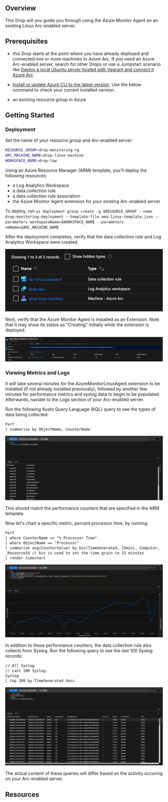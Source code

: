 ## Overview

This Drop will you guide you through using the Azure Monitor Agent on an existing Linux Arc-enabled server.

## Prerequisites

- this Drop starts at the point where you have already deployed and connected one or more machines to Azure Arc.  If you need an Azure Arc-enabled server, search for other Drops or use a Jumpstart scenario like [Deploy a local Ubuntu server hosted with Vagrant and connect it Azure Arc](https://azurearcjumpstart.io/azure_arc_jumpstart/azure_arc_servers/vagrant/local_vagrant_ubuntu/)

- [Install or update Azure CLI to the latest version](https://learn.microsoft.com/cli/azure/install-azure-cli?view=azure-cli-latest). Use the below command to check your current installed version.

- an existing resource group in Azure


## Getting Started

### Deployment

Set the name of your resource group and Arc-enabled server:

```bash
RESOURCE_GROUP=drop-monitoring-rg
ARC_MACHINE_NAME=drop-linux-machine
WORKSPACE_NAME=drop-law
```

Using an Azure Resource Manager (ARM) template, you'll deploy the following resources:
- a Log Analytics Workspace
- a data collection rule
- a data collection rule association
- the Azure Monitor Agent extension for your existing Arc-enabled server

To deploy, run `az deployment group create -g $RESOURCE_GROUP --name drop-monitoring-deployment --template-file ama-linux-template.json --parameters workspaceName=$WORKSPACE_NAME --parameters vmName=$ARC_MACHINE_NAME` 

After the deployment completes, verify that the data collection rule and Log Analytics Workspace were created.

![Screenshot of the Azure Portal showing the created resources](./media/01-portal-resources.png)

Next, verify that the Azure Monitor Agent is installed as an Extension.  Note that it may show its status as "Creating" initially while the extension is deployed.

![Screenshot of the Azure Portal showing the AMA extension](./media/02-ama-extension.png)


### Viewing Metrics and Logs

It will take several minutes for the AzureMonitorLinuxAgent extension to be installed (if not already installed previously), followed by another few minutes for performance metrics and syslog data to begin to be populated.  Afterwards, naviate to the Logs section of your Arc-enabled server.

Run the following Kusto Query Language (KQL) query to see the types of data being collected:

```
Perf
| summarize by ObjectName, CounterName
```

![Screeshot of KQL query showing countername and objectname](./media/03-kql-counters.png)

This should match the performance counters that are specified in the ARM template.

Now let's chart a specific metric, percent processor time, by running:

```
Perf
| where CounterName == "% Processor Time"
| where ObjectName == "Processor"
| summarize avg(CounterValue) by bin(TimeGenerated, 15min), Computer, _ResourceId // bin is used to set the time grain to 15 minutes
| render timechart
```

![Screenshot of KQL query showing percent processor time](./media/04-kql-processor-time.png)


In addition to these performance counters, the data collection rule also collects from Syslog.  Run the following query to see the last 100 Syslog records:

```
// All Syslog 
// Last 100 Syslog. 
Syslog 
| top 100 by TimeGenerated desc
```

![Screenshot of KQL query showing Syslog records](./media/05-kql-syslog.png)


The actual content of these queries will differ based on the activity occuring on your Arc-enabled server.

## Resources